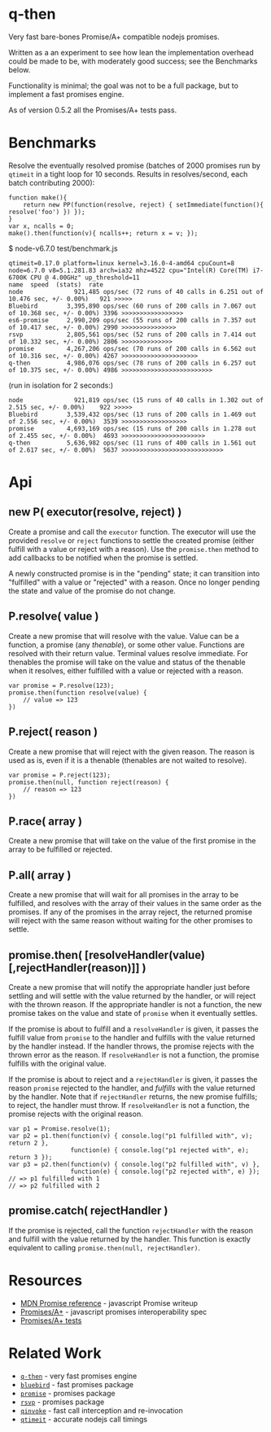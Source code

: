 q-then
======

Very fast bare-bones Promise/A+ compatible nodejs promises.

Written as a an experiment to see how lean the implementation overhead could be
made to be, with moderately good success; see the Benchmarks below.

Functionality is minimal; the goal was not to be a full package, but
to implement a fast promises engine.

As of version 0.5.2 all the Promises/A+ tests pass.


Benchmarks
==========

Resolve the eventually resolved promise (batches of 2000 promises run by `qtimeit` in
a tight loop for 10 seconds.  Results in resolves/second, each batch contributing 2000):

    function make(){
        return new PP(function(resolve, reject) { setImmediate(function(){ resolve('foo') }) });
    }
    var x, ncalls = 0;
    make().then(function(v){ ncalls++; return x = v; });

$ node-v6.7.0 test/benchmark.js

    qtimeit=0.17.0 platform=linux kernel=3.16.0-4-amd64 cpuCount=8
    node=6.7.0 v8=5.1.281.83 arch=ia32 mhz=4522 cpu="Intel(R) Core(TM) i7-6700K CPU @ 4.00GHz" up_threshold=11
    name  speed  (stats)  rate
    node              921,485 ops/sec (72 runs of 40 calls in 6.251 out of 10.476 sec, +/- 0.00%)   921 >>>>>
    Bluebird        3,395,890 ops/sec (60 runs of 200 calls in 7.067 out of 10.368 sec, +/- 0.00%) 3396 >>>>>>>>>>>>>>>>>
    es6-promise     2,990,209 ops/sec (55 runs of 200 calls in 7.357 out of 10.417 sec, +/- 0.00%) 2990 >>>>>>>>>>>>>>>
    rsvp            2,805,561 ops/sec (52 runs of 200 calls in 7.414 out of 10.332 sec, +/- 0.00%) 2806 >>>>>>>>>>>>>>
    promise         4,267,206 ops/sec (70 runs of 200 calls in 6.562 out of 10.316 sec, +/- 0.00%) 4267 >>>>>>>>>>>>>>>>>>>>>
    q-then          4,986,076 ops/sec (78 runs of 200 calls in 6.257 out of 10.375 sec, +/- 0.00%) 4986 >>>>>>>>>>>>>>>>>>>>>>>>>

(run in isolation for 2 seconds:)

    node              921,819 ops/sec (15 runs of 40 calls in 1.302 out of 2.515 sec, +/- 0.00%)    922 >>>>>
    Bluebird        3,539,432 ops/sec (13 runs of 200 calls in 1.469 out of 2.556 sec, +/- 0.00%)  3539 >>>>>>>>>>>>>>>>>>
    promise         4,693,169 ops/sec (15 runs of 200 calls in 1.278 out of 2.455 sec, +/- 0.00%)  4693 >>>>>>>>>>>>>>>>>>>>>>>
    q-then          5,636,982 ops/sec (11 runs of 400 calls in 1.561 out of 2.617 sec, +/- 0.00%)  5637 >>>>>>>>>>>>>>>>>>>>>>>>>>>>


Api
===

## new P( executor(resolve, reject) )

Create a promise and call the `executor` function.  The executor will use the
provided `resolve` or `reject` functions to settle the created promise (either
fulfill with a value or reject with a reason).  Use the `promise.then` method to
add callbacks to be notified when the promise is settled.

A newly constructed promise is in the "pending" state; it can transition into
"fulfilled" with a value or "rejected" with a reason.  Once no longer pending the
state and value of the promise do not change.

## P.resolve( value )

Create a new promise that will resolve with the value.  Value can be a function, a
promise (any _thenable_), or some other value.  Functions are resolved with their return value.
Terminal values resolve immediate.  For thenables the promise will take on the value and status
of the thenable when it resolves, either fulfilled with a value or rejected with a reason.

    var promise = P.resolve(123);
    promise.then(function resolve(value) {
        // value => 123
    })

## P.reject( reason )

Create a new promise that will reject with the given reason.  The reason is used as
is, even if it is a thenable (thenables are not waited to resolve).

    var promise = P.reject(123);
    promise.then(null, function reject(reason) {
        // reason => 123
    })

## P.race( array )

Create a new promise that will take on the value of the first promise in the array
to be fulfilled or rejected.

## P.all( array )

Create a new promise that will wait for all promises in the array to be fulfilled,
and resolves with the array of their values in the same order as the promises.  If
any of the promises in the array reject, the returned promise will reject with the
same reason without waiting for the other promises to settle.

## promise.then( [resolveHandler(value) [,rejectHandler(reason)]] )

Create a new promise that will notify the appropriate handler just before settling and
will settle with the value returned by the handler, or will reject with the thrown
reason.  If the appropriate handler is not a function, the new promise takes on the
value and state of `promise` when it eventually settles.

If the promise is about to fulfill and a `resolveHandler` is given, it passes the
fulfill value from `promise` to the handler and fulfills with the value returned by
the handler instead.  If the handler throws, the promise rejects with the thrown error
as the reason.  If `resolveHandler` is not a function, the promise fulfills with the
original value.

If the promise is about to reject and a `rejectHandler` is given, it passes the reason
`promise` rejected to the handler, and *fulfills* with the value returned by the
handler.  Note that if `rejectHandler` returns, the new promise fulfills; to reject,
the handler must throw.  If `resolveHandler` is not a function, the promise rejects
with the original reason.

    var p1 = Promise.resolve(1);
    var p2 = p1.then(function(v) { console.log("p1 fulfilled with", v); return 2 },
                     function(e) { console.log("p1 rejected with", e); return 3 });
    var p3 = p2.then(function(v) { console.log("p2 fulfilled with", v) },
                     function(e) { console.log("p2 rejected with", e) });
    // => p1 fulfilled with 1
    // => p2 fulfilled with 2

## promise.catch( rejectHandler )

If the promise is rejected, call the function `rejectHandler` with the reason and
fulfill with the value returned by the handler.  This function is exactly equivalent
to calling `promise.then(null, rejectHandler)`.


Resources
=========

- [MDN Promise reference](https://developer.mozilla.org/en-US/docs/Web/JavaScript/Reference/Global_Objects/Promise) - javascript Promise writeup
- [Promises/A+](https://promisesaplus.com/) - javascript promises interoperability spec
- [Promises/A+ tests](https://github.com/promises-aplus/promises-tests)

Related Work
============

- [`q-then`](https://github.com/andrasq/node-q-then) - very fast promises engine
- [`bluebird`](https://npmjs.com/package/bluebird) - fast promises package
- [`promise`](https://npmjs.com/package/promise) - promises package
- [`rsvp`](https://npmjs.com/package/rsvp) - promises package
- [`qinvoke`](https://npmjs.com/package/qinvoke) - fast call interception and re-invocation
- [`qtimeit`](https://npmjs.com/package/qtimeit) - accurate nodejs call timings
